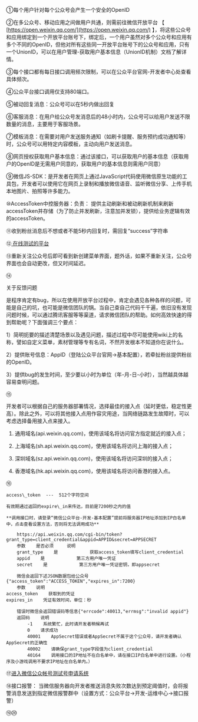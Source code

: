 ①每个用户针对每个公众号会产生一个安全的OpenID

②在多公众号、移动应用之间做用户共通，则需前往微信开放平台 【 [https://open.weixin.qq.com/](https://open.weixin.qq.com/) 】，将这些公众号和应用绑定到一个开放平台账号下，绑定后，一个用户虽然对多个公众号和应用有多个不同的OpenID，但他对所有这些同一开放平台账号下的公众号和应用，只有一个UnionID，可以在用户管理-获取用户基本信息（UnionID机制）文档了解详情。

③每个接口都有每日接口调用频次限制，可以在公众平台官网-开发者中心处查看具体频次。

④公众平台接口调用仅支持80端口。

⑤被动回复消息：公众号可以在5秒内做出回复

⑥客服消息：在用户给公众号发消息后的48小时内，公众号可以给用户发送不限数量的消息，主要用于客服场景。

⑦模板消息：在需要对用户发送服务通知（如刷卡提醒、服务预约成功通知等）时，公众号可以用特定内容模板，主动向用户发送消息。

⑧网页授权获取用户基本信息：通过该接口，可以获取用户的基本信息（获取用户的OpenID是无需用户同意的，获取用户的基本信息则需用户同意）

⑨微信JS-SDK：是开发者在网页上通过JavaScript代码使用微信原生功能的工具包，开发者可以使用它在网页上录制和播放微信语音、监听微信分享、上传手机本地图片、拍照等许多能力。

⑩AccessToken中控服务器：负责： 提供主动刷新和被动刷新机制来刷新accessToken并存储（为了防止并发刷新，注意加并发锁），提供给业务逻辑有效的accessToken。

⑪收到粉丝消息后不想或者不能5秒内回复时，需回复“success”字符串

⑫[ 在线测试的平台](http://mp.weixin.qq.com/debug/)

⑬重新关注公众号后即可看到新创建菜单界面，题外话，如果不重新关注，公众号界面也会自动更改，但又时间延迟。

⑭

关于反馈问题

是程序肯定有bug，所以在使用开放平台过程中，肯定会遇见各种各样的问题，可能是自己的坑，也可能是微信团队的锅。当自己查自己代码千千遍，依旧没有发现问题时候，可以通过腾讯客服等等渠道，请求微信团队的帮助。如何高效快速的得到帮助呢？下面强调三个要点：

1）简明扼要的描述清楚场景以及遇见问题，描述过程中尽可能使用wiki上的名称，譬如自定义菜单，素材管理等专有名词，不然开发根本不知道你在说什么。

2）提供账号信息：AppID（登陆公众平台官网-&gt;基本配置），若牵扯粉丝提供粉丝的OpenID。

3）提供bug的发生时间，至少要以小时为单位（年-月-日-小时），当然越具体越容易查明问题。

⑮

开发者可以根据自己的服务器部署情况，选择最佳的接入点（延时更低，稳定性更高）。除此之外，可以将其他接入点用作容灾用途，当网络链路发生故障时，可以考虑选择备用接入点来接入。

1. 通用域名\(api.weixin.qq.com\)，使用该域名将访问官方指定就近的接入点；

2. 上海域名\(sh.api.weixin.qq.com\)，使用该域名将访问上海的接入点；

3. 深圳域名\(sz.api.weixin.qq.com\)，使用该域名将访问深圳的接入点；

4. 香港域名\(hk.api.weixin.qq.com\)，使用该域名将访问香港的接入点。

⑯

```
access\_token  ---  512个字符空间

有效期通过返回的expire\_in来传达，目前是7200秒之内的值

**调用接口时，请登录“微信公众平台-开发-基本配置”提前将服务器IP地址添加到IP白名单中，点击查看设置方法，否则将无法调用成功**
```

```
    https://api.weixin.qq.com/cgi-bin/token?grant_type=client_credential&appid=APPID&secret=APPSECRET
    参数    是否必须     说明
    grant_type    是            获取access_token填写client_credential
    appid    是            第三方用户唯一凭证
    secret    是            第三方用户唯一凭证密钥，即appsecret

    微信会返回下述JSON数据包给公众号 {"access_token":"ACCESS_TOKEN","expires_in":7200}
    参数    说明
access_token    获取到的凭证
expires_in    凭证有效时间，单位：秒

    错误时微信会返回错误码等信息{"errcode":40013,"errmsg":"invalid appid"}
    返回码    说明
        -1    系统繁忙，此时请开发者稍候再试
        0    请求成功
        40001    AppSecret错误或者AppSecret不属于这个公众号，请开发者确认AppSecret的正确性
        40002    请确保grant_type字段值为client_credential
        40164    调用接口的IP地址不在白名单中，请在接口IP白名单中进行设置。（小程序及小游戏调用不要求IP地址在白名单内。）
```

⑰[进入微信公众帐号测试号申请系统](https://mp.weixin.qq.com/debug/cgi-bin/sandbox?t=sandbox/login)

⑱接口报警： 当微信服务器向开发者推送消息失败次数达到预定阈值时，会将报警消息发送到指定微信报警群中（设置方式：公众平台-&gt;开发-运维中心-&gt;接口报警）

⑲⑳

